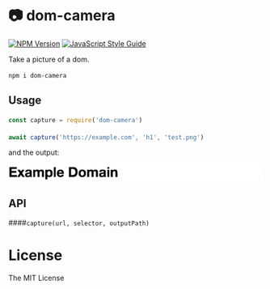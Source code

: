 # 📷 dom-camera

[![NPM Version](https://img.shields.io/npm/v/dom-camera.svg)](https://www.npmjs.com/package/dom-camera) [![JavaScript Style Guide](https://img.shields.io/badge/code%20style-standard-brightgreen.svg)](http://standardjs.com/)

Take a picture of a dom.

`npm i dom-camera`

## Usage

```js
const capture = require('dom-camera')

await capture('https://example.com', 'h1', 'test.png')
```

and the output:

![](test.png)

## API

####`capture(url, selector, outputPath)`

# License

The MIT License
